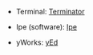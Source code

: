 - Terminal: [Terminator](https://wiki.ubuntuusers.de/Terminator/)


- Ipe (software): [Ipe](https://en.wikipedia.org/wiki/Ipe_(software))
- yWorks: [yEd](https://www.yworks.com/products/yed)
